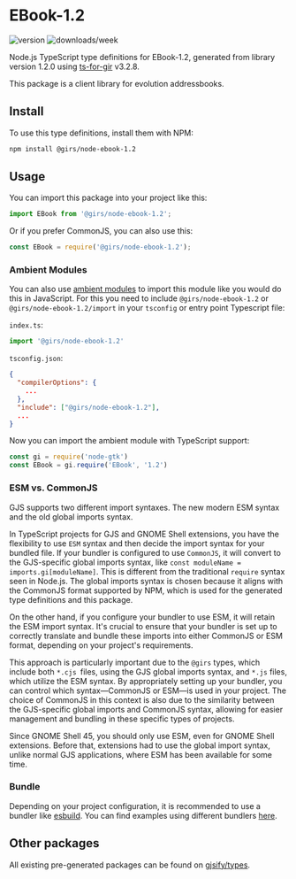 
# EBook-1.2

![version](https://img.shields.io/npm/v/@girs/node-ebook-1.2)
![downloads/week](https://img.shields.io/npm/dw/@girs/node-ebook-1.2)


Node.js TypeScript type definitions for EBook-1.2, generated from library version 1.2.0 using [ts-for-gir](https://github.com/gjsify/ts-for-gir) v3.2.8.

This package is a client library for evolution addressbooks.

## Install

To use this type definitions, install them with NPM:
```bash
npm install @girs/node-ebook-1.2
```

## Usage

You can import this package into your project like this:
```ts
import EBook from '@girs/node-ebook-1.2';
```

Or if you prefer CommonJS, you can also use this:
```ts
const EBook = require('@girs/node-ebook-1.2');
```

### Ambient Modules

You can also use [ambient modules](https://github.com/gjsify/ts-for-gir/tree/main/packages/cli#ambient-modules) to import this module like you would do this in JavaScript.
For this you need to include `@girs/node-ebook-1.2` or `@girs/node-ebook-1.2/import` in your `tsconfig` or entry point Typescript file:

`index.ts`:
```ts
import '@girs/node-ebook-1.2'
```

`tsconfig.json`:
```json
{
  "compilerOptions": {
    ...
  },
  "include": ["@girs/node-ebook-1.2"],
  ...
}
```

Now you can import the ambient module with TypeScript support: 

```ts
const gi = require('node-gtk')
const EBook = gi.require('EBook', '1.2')
```



### ESM vs. CommonJS

GJS supports two different import syntaxes. The new modern ESM syntax and the old global imports syntax.

In TypeScript projects for GJS and GNOME Shell extensions, you have the flexibility to use `ESM` syntax and then decide the import syntax for your bundled file. If your bundler is configured to use `CommonJS`, it will convert to the GJS-specific global imports syntax, like `const moduleName = imports.gi[moduleName]`. This is different from the traditional `require` syntax seen in Node.js. The global imports syntax is chosen because it aligns with the CommonJS format supported by NPM, which is used for the generated type definitions and this package.

On the other hand, if you configure your bundler to use ESM, it will retain the ESM import syntax. It's crucial to ensure that your bundler is set up to correctly translate and bundle these imports into either CommonJS or ESM format, depending on your project's requirements.

This approach is particularly important due to the `@girs` types, which include both `*.cjs `files, using the GJS global imports syntax, and `*.js` files, which utilize the ESM syntax. By appropriately setting up your bundler, you can control which syntax—CommonJS or ESM—is used in your project. The choice of CommonJS in this context is also due to the similarity between the GJS-specific global imports and CommonJS syntax, allowing for easier management and bundling in these specific types of projects.

Since GNOME Shell 45, you should only use ESM, even for GNOME Shell extensions. Before that, extensions had to use the global import syntax, unlike normal GJS applications, where ESM has been available for some time.

### Bundle

Depending on your project configuration, it is recommended to use a bundler like [esbuild](https://esbuild.github.io/). You can find examples using different bundlers [here](https://github.com/gjsify/ts-for-gir/tree/main/examples).

## Other packages

All existing pre-generated packages can be found on [gjsify/types](https://github.com/gjsify/types).

